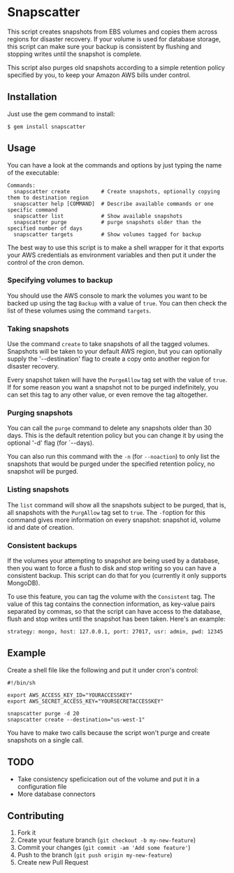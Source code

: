 # Snapscatter

This script creates snapshots from EBS volumes and copies them across regions for disaster recovery.
If your volume is used for database storage, this script can make sure your backup is consistent by
flushing and stopping writes until the snapshot is complete.

This script also purges old snapshots according to a simple retention policy specified by you, to keep
your Amazon AWS bills under control.

## Installation

Just use the gem command to install:

    $ gem install snapscatter

## Usage

You can have a look at the commands and options by just typing the name of the executable:

    Commands:
      snapscatter create          # Create snapshots, optionally copying them to destination region
      snapscatter help [COMMAND]  # Describe available commands or one specific command
      snapscatter list            # Show available snapshots
      snapscatter purge           # purge snapshots older than the specified number of days
      snapscatter targets         # Show volumes tagged for backup

The best way to use this script is to make a shell wrapper for it that exports your AWS credentials
as environment variables and then put it under the control of the cron demon.

### Specifying volumes to backup

You should use the AWS console to mark the volumes you want to be backed up using the tag `Backup` with a
value of `true`. You can then check the list of these volumes using the command `targets`.

### Taking snapshots

Use the command `create` to take snapshots of all the tagged volumes. Snapshots will be taken to your default
AWS region, but you can optionally supply the '--destination' flag to create a copy onto another
region for disaster recovery.

Every snapshot taken will have the `PurgeAllow` tag set with the value of `true`. If for some reason you want
a snapshot not to be purged indefinitely, you can set this tag to any other value, or even remove the tag
 altogether.

### Purging snapshots

You can call the `purge` command to delete any snapshots older than 30 days. This is the default retention policy
but you can change it by using the optional '-d' flag (for `--days).

You can also run this command with the `-n` (for `--noaction`) to only list the snapshots that would be purged
under the specified retention policy, no snapshot will be purged.

### Listing snapshots

The `list` command will show all the snapshots subject to be purged, that is, all snapshots with the `PurgAllow`
tag set to `true`. The `-f`option for this command gives more information on every snapshot: snapshot id, volume id
and date of creation.

### Consistent backups

If the volumes your attempting to snapshot are being used by a database, then you want to force a flush to disk and
stop writing so you can have a consistent backup. This script can do that for you (currently it only supports MongoDB).

To use this feature, you can tag the volume with the `Consistent` tag. The value of this tag contains the connection
information, as key-value pairs separated by commas, so that the script can have access to the database, flush and
stop writes until the snapshot has been taken. Here's an example:

    strategy: mongo, host: 127.0.0.1, port: 27017, usr: admin, pwd: 12345

## Example

Create a shell file like the following and put it under cron's control:

    #!/bin/sh

    export AWS_ACCESS_KEY_ID="YOURACCESSKEY"
    export AWS_SECRET_ACCESS_KEY="YOURSECRETACCESSKEY"

    snapscatter purge -d 20
    snapscatter create --destination="us-west-1"

You have to make two calls because the script won't purge and create snapshots on a single call.

## TODO

* Take consistency speficication out of the volume and put it in a configuration file
* More database connectors

## Contributing

1. Fork it
2. Create your feature branch (`git checkout -b my-new-feature`)
3. Commit your changes (`git commit -am 'Add some feature'`)
4. Push to the branch (`git push origin my-new-feature`)
5. Create new Pull Request

